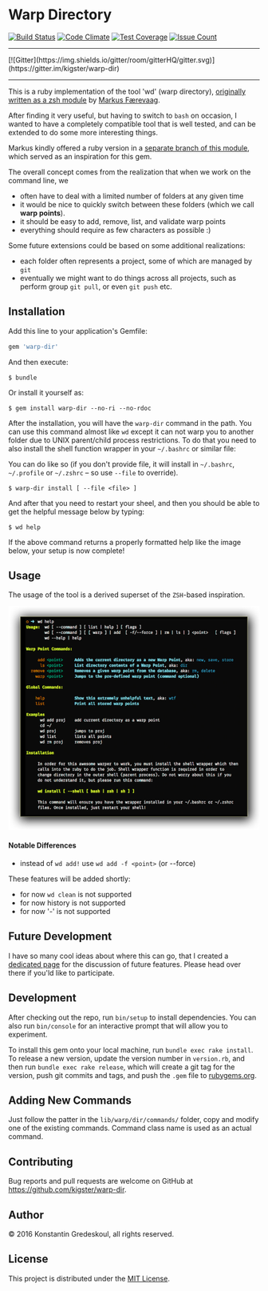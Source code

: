 # Warp Directory

[![Build Status](https://travis-ci.org/kigster/warp-dir.svg?branch=master)](https://travis-ci.org/kigster/warp-dir)
[![Code Climate](https://codeclimate.com/github/kigster/warp-dir/badges/gpa.svg)](https://codeclimate.com/github/kigster/warp-dir)
[![Test Coverage](https://codeclimate.com/github/kigster/warp-dir/badges/coverage.svg)](https://codeclimate.com/github/kigster/warp-dir/coverage)
[![Issue Count](https://codeclimate.com/github/kigster/warp-dir/badges/issue_count.svg)](https://codeclimate.com/github/kigster/warp-dir)

<hr/>
[![Gitter](https://img.shields.io/gitter/room/gitterHQ/gitter.svg)](https://gitter.im/kigster/warp-dir)
<hr/>

This is a ruby implementation of the tool 'wd' (warp directory),
[originally written as a zsh module](https://github.com/mfaerevaag/wd)
by [Markus Færevaag](https://github.com/mfaerevaag).

After finding it very useful, but having to switch to `bash` on occasion, I wanted to have a completely
compatible tool that is well tested, and can be extended to do some more interesting things.

Markus kindly offered a ruby version in a [separate branch of this module](https://github.com/mfaerevaag/wd/tree/ruby),
which served as an inspiration for this gem.

The overall concept comes from the realization that when we work on the command line, we

 * often have to deal with a limited number of folders at any given time
 * it would be nice to quickly switch between these folders (which we call __warp points__).
 * it should be easy to add, remove, list, and validate warp points
 * everything should require as few characters as possible :)

Some future extensions could be based on some additional realizations:

 * each folder often represents a project, some of which are managed by `git`
 * eventually we might want to do things across all projects, such as perform group `git pull`,
   or even `git push` etc.

## Installation

Add this line to your application's Gemfile:

```ruby
gem 'warp-dir'
```
And then execute:

    $ bundle

Or install it yourself as:

    $ gem install warp-dir --no-ri --no-rdoc
    
After the installation, you will have the `warp-dir` command in the path. You can use
this command almost like `wd` except it can not warp you to another folder due to 
UNIX parent/child process restrictions. To do that you need to also install the shell
function wrapper in your `~/.bashrc` or similar file:

You can do like so (if you don't provide file, it will install in `~/.bashrc`, `~/.profile`
or `~/.zshrc` – so use `--file` to override).

    $ warp-dir install [ --file <file> ]

And after that you need to restart your sheel, and then you should be able to get the 
helpful message below by typing:

    $ wd help

If the above command returns a properly formatted help like the image below, your setup
is now complete!

## Usage

The usage of the tool is a derived superset of the `ZSH`-based inspiration.

![Image](doc/wd-help-800x710.png)

#### Notable Differences

 * instead of `wd add!` use `wd add -f <point>` (or --force)

These features will be added shortly:

 * for now `wd clean` is not supported 
 * for now history is not supported
 * for now '-' is not supported
 
## Future Development

I have so many cool ideas about where this can go, that I created a 
[dedicated page](ROADMAP.md) for the discussion of future features.  Please head over
there if you'ld like to participate.

## Development

After checking out the repo, run `bin/setup` to install dependencies.
You can also run `bin/console` for an interactive prompt that will
allow you to experiment.

To install this gem onto your local machine, run `bundle exec rake install`.
To release a new version, update the version number in `version.rb`, and
then run `bundle exec rake release`, which will create a git tag for the
version, push git commits and tags, and push the `.gem` file
to [rubygems.org](https://rubygems.org).

## Adding New Commands

Just follow the patter in the `lib/warp/dir/commands/` folder, copy and modify
one of the existing commands.  Command class name is used as an actual command.

## Contributing

Bug reports and pull requests are welcome on GitHub at https://github.com/kigster/warp-dir.

## Author

<p>&copy; 2016 Konstantin Gredeskoul, all rights reserved.</p>

## License

This project is distributed under the [MIT License](https://raw.githubusercontent.com/kigster/warp-dir/master/LICENSE).
